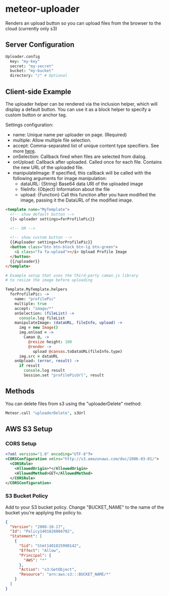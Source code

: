<!--
---
layout: default
username: Differential
repo: meteor-uploader
version: 0.1.1
desc: Upload files to the clouds
---
-->
# meteor-uploader

Renders an upload button so you can upload files from the browser to the cloud (currently only s3)

## Server Configuration
```CoffeeScript
Uploader.config
  key: "my-key"
  secret: "my-secret"
  bucket: "my-bucket"
  directory: "/" # Optional
```

## Client-side Example
The uploader helper can be rendered via the inclusion helper, which will display a default button.
You can use it as a block helper to specify a custom button or anchor tag.

Settings configuration:
* name: Unique name per uploader on page. (Required)
* multiple: Allow multiple file selection.
* accept: Comma-separated list of unique content type specifiers.  See more [here](https://developer.mozilla.org/en-US/docs/Web/HTML/Element/Input).
* onSelection: Callback fired when files are selected from dialog.
* onUpload: Callback after uploaded.  Called once for each file.  Contains the new URL of the uploaded file.
* manipulateImage: If specified, this callback will be called with the following arguments for image manipulation:
  * dataURL: {String} Base64 data URI of the uploaded image
  * fileInfo: {Object} Information about the file
  * upload: {Function} Call this function after you have modified the image, passing it the DataURL of the modified image.


```HTML
<template name="MyTemplate">
  <!-- show default button -->
  {{> uploader settings=forProfilePic}}

  <!-- OR -->

  <!-- show custom button -->
  {{#uploader settings=forProfilePic}}
  <button class="btn btn-block btn-lg btn-green">
    <i class="fa fa-upload"></i> Upload Profile Image
  </button>
  {{/uploader}}
</template>
```

```CoffeeScript
# Example setup that uses the third-party caman.js library
# to resize the image before uploading

Template.MyTemplate.helpers
  forProfilePic: ->
    name: "profilePic"
    multiple: true
    accept: "image/*"
    onSelection: (fileList) ->
      console.log fileList
    manipulateImage: (dataURL, fileInfo, upload) ->
      img = new Image()
      img.onload = ->
        Caman @, ->
          @resize height: 100
          @render ->
            upload @canvas.toDataURL(fileInfo.type)
      img.src = dataURL
    onUpload: (error, result) ->
      if result
        console.log result
        Session.set "profilePicUrl", result
```

## Methods
You can delete files from s3 using the "uploaderDelete" method:
```CoffeeScript
Meteor.call "uploaderDelete", s3Url
```

## AWS S3 Setup
### CORS Setup
```XML
<?xml version="1.0" encoding="UTF-8"?>
<CORSConfiguration xmlns="http://s3.amazonaws.com/doc/2006-03-01/">
  <CORSRule>
    <AllowedOrigin>*</AllowedOrigin>
    <AllowedMethod>GET</AllowedMethod>
  </CORSRule>
</CORSConfiguration>
```

### S3 Bucket Policy
Add to your S3 bucket policy. Change "BUCKET_NAME" to the name of the bucket you're applying the policy to.
```JSON
{
  "Version": "2008-10-17",
  "Id": "Policy1401826004702",
  "Statement": [
    {
      "Sid": "Stmt1401825990142",
      "Effect": "Allow",
      "Principal": {
        "AWS": "*"
      },
      "Action": "s3:GetObject",
      "Resource": "arn:aws:s3:::BUCKET_NAME/*"
    }
  ]
}
```
